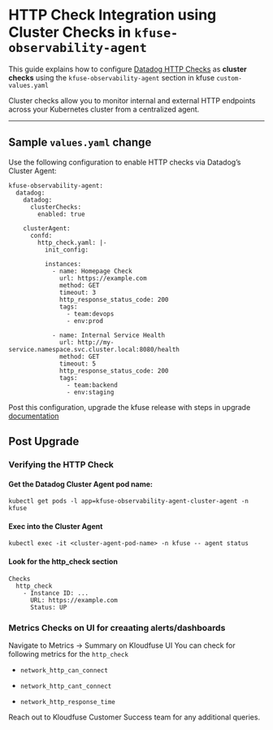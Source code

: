 # HTTP Check Integration using Cluster Checks in `kfuse-observability-agent`

This guide explains how to configure [Datadog HTTP Checks](https://docs.datadoghq.com/integrations/http_check/) as **cluster checks** using the `kfuse-observability-agent` section in kfuse `custom-values.yaml` 

Cluster checks allow you to monitor internal and external HTTP endpoints across your Kubernetes cluster from a centralized agent.

---

## Sample `values.yaml` change

Use the following configuration to enable HTTP checks via Datadog’s Cluster Agent:

```
kfuse-observability-agent:
  datadog:
    datadog:
      clusterChecks:
        enabled: true

    clusterAgent:
      confd:
        http_check.yaml: |-
          init_config:

          instances:
            - name: Homepage Check
              url: https://example.com
              method: GET
              timeout: 3
              http_response_status_code: 200
              tags:
                - team:devops
                - env:prod

            - name: Internal Service Health
              url: http://my-service.namespace.svc.cluster.local:8080/health
              method: GET
              timeout: 5
              http_response_status_code: 200
              tags:
                - team:backend
                - env:staging

```

Post this configuration, upgrade the kfuse release with steps in upgrade [documentation](https://docs.kloudfuse.com/platform/latest/upgrade/)

## Post Upgrade
### Verifying the HTTP Check
#### Get the Datadog Cluster Agent pod name:
  ```
  kubectl get pods -l app=kfuse-observability-agent-cluster-agent -n kfuse
  ```

#### Exec into the Cluster Agent
  ```
  kubectl exec -it <cluster-agent-pod-name> -n kfuse -- agent status
  ```

#### Look for the http_check section
```
Checks
  http_check
    - Instance ID: ...
      URL: https://example.com
      Status: UP
```

### Metrics Checks on UI for creaating alerts/dashboards 

Navigate to Metrics -> Summary on Kloudfuse UI
You can check for following metrics for the `http_check`

- `network_http_can_connect`

- `network_http_cant_connect`

- `network_http_response_time`

Reach out to Kloudfuse Customer Success team for any additional queries.
